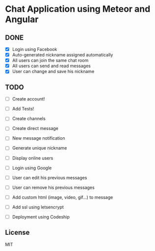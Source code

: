 # Chat Application using Meteor and Angular

DONE
---
- [x] Login using Facebook
- [x] Auto-generated nickname assigned automatically
- [x] All users can join the same chat room
- [x] All users can send and read messages
- [x] User can change and save his nickname

TODO
---
- [ ] Create account!
- [ ] Add Tests!
- [ ] Create channels
- [ ] Create direct message
- [ ] New message notification
- [ ] Generate unique nickname
- [ ] Display online users
- [ ] Login using Google
- [ ] User can edit his previous messages
- [ ] User can remove his previous messages
- [ ] Add custom html (image, video, gif...) to message
- [ ] Add ssl using letsencrypt
- [ ] Deployment using Codeship


License
----

MIT
